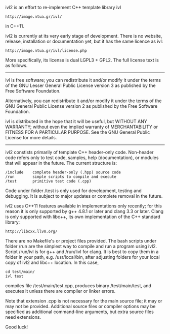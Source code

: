 ivl2 is an effort to re-implement C++ template library ivl

	http://image.ntua.gr/ivl/

in C++11.

ivl2 is currently at its very early stage of development. There is no website, release, installation or documentation yet, but it has the same licence as ivl:

	http://image.ntua.gr/ivl/license.php

More specifically, its license is dual LGPL3 + GPL2. The full license text is as follows.

-----------------------------------------------------------------------

ivl is free software; you can redistribute it and/or modify
it under the terms of the GNU Lesser General Public License
version 3 as published by the Free Software Foundation.

Alternatively, you can redistribute it and/or modify it under the terms
of the GNU General Public License version 2 as published by the Free
Software Foundation.

ivl is distributed in the hope that it will be useful,
but WITHOUT ANY WARRANTY; without even the implied warranty of
MERCHANTABILITY or FITNESS FOR A PARTICULAR PURPOSE.
See the GNU General Public License for more details.

-----------------------------------------------------------------------

ivl2 constists primarily of template C++ header-only code. Non-header code refers only to test code, samples, help (documentation), or modules that will appear in the future. The current structure is:

	/include    complete header-only (.hpp) source code
	/run        simple scripts to compile and execute
	/test       primitive test code (.cpp)

Code under folder /test is only used for development, testing and debugging. It is subject to major updates or complete removal in the future.

ivl2 uses C++11 features available in implementations only recently; for this reason it is only supported by g++ 4.8.1 or later and clang 3.3 or later. Clang is only supported with libc++, its own implementation of the C++ standard library:

	http://libcxx.llvm.org/

There are no Makefile's or project files provided. The bash scripts under folder /run are the simplest way to compile and run a program using ivl2. Script /run/ivl is for g++ and /run/livl for clang. It is best to copy them in a folder in your path, e.g. /usr/local/bin, after adjusting folders for your local copy of ivl2 and libc++ location. In this case,

	cd test/main/
	ivl test

compiles file /test/main/test.cpp, produces binary /test/main/test, and executes it unless there are compiler or linker errors.

Note that extension .cpp is not necessary for the main source file; it may or may not be provided. Additional source files or compiler options may be specified as additional command-line arguments, but extra source files need extensions.

Good luck!
